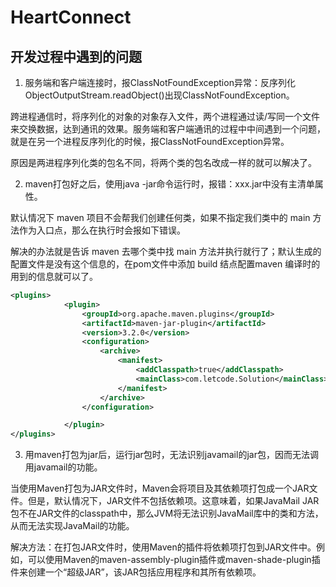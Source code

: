 # HeartConnect

## 开发过程中遇到的问题

1. 服务端和客户端连接时，报ClassNotFoundException异常：反序列化ObjectOutputStream.readObject()出现ClassNotFoundException。

跨进程通信时，将序列化的对象的对象存入文件，两个进程通过读/写同一个文件来交换数据，达到通讯的效果。服务端和客户端通讯的过程中中间遇到一个问题，就是在另一个进程反序列化的时候，报ClassNotFoundException异常。

原因是两进程序列化类的包名不同，将两个类的包名改成一样的就可以解决了。

2. maven打包好之后，使用java -jar命令运行时，报错：xxx.jar中没有主清单属性。

默认情况下 maven 项目不会帮我们创建任何类，如果不指定我们类中的 main 方法作为入口点，那么在执行时会报如下错误。

解决的办法就是告诉 maven 去哪个类中找 main 方法并执行就行了；默认生成的配置文件是没有这个信息的，在pom文件中添加 build 结点配置maven 编译时的用到的信息就可以了。

```xml
<plugins>
            <plugin>
                <groupId>org.apache.maven.plugins</groupId>
                <artifactId>maven-jar-plugin</artifactId>
                <version>3.2.0</version>
                <configuration>
                    <archive>
                        <manifest>
                            <addClasspath>true</addClasspath>
                            <mainClass>com.letcode.Solution</mainClass> <!-- 指定程序入口点所在类 -->
                        </manifest>
                    </archive>
                </configuration>

            </plugin>
</plugins>
```

3. 用maven打包为jar后，运行jar包时，无法识别javamail的jar包，因而无法调用javamail的功能。

当使用Maven打包为JAR文件时，Maven会将项目及其依赖项打包成一个JAR文件。但是，默认情况下，JAR文件不包括依赖项。这意味着，如果JavaMail JAR包不在JAR文件的classpath中，那么JVM将无法识别JavaMail库中的类和方法，从而无法实现JavaMail的功能。

解决方法：在打包JAR文件时，使用Maven的插件将依赖项打包到JAR文件中。例如，可以使用Maven的maven-assembly-plugin插件或maven-shade-plugin插件来创建一个“超级JAR”，该JAR包括应用程序和其所有依赖项。


